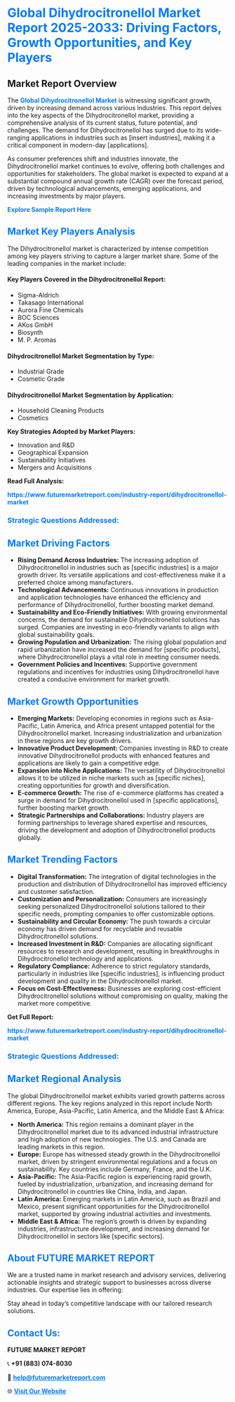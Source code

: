 <h1 style="color: #007BFF;">Global Dihydrocitronellol Market Report 2025-2033: Driving Factors, Growth Opportunities, and Key Players</h1>

<section id="overview">
<h2>Market Report Overview</h2>
<p>The <a href="https://www.futuremarketreport.com/industry-report/dihydrocitronellol-market" style="color: #007BFF; text-decoration: none;"><strong>Global Dihydrocitronellol Market</strong></a> is witnessing significant growth, driven by increasing demand across various industries. This report delves into the key aspects of the Dihydrocitronellol market, providing a comprehensive analysis of its current status, future potential, and challenges. The demand for Dihydrocitronellol has surged due to its wide-ranging applications in industries such as [insert industries], making it a critical component in modern-day [applications].</p>
<p>As consumer preferences shift and industries innovate, the Dihydrocitronellol market continues to evolve, offering both challenges and opportunities for stakeholders. The global market is expected to expand at a substantial compound annual growth rate (CAGR) over the forecast period, driven by technological advancements, emerging applications, and increasing investments by major players.</p>
</section>

<section id="overview">
<p><a href="https://www.futuremarketreport.com/request-sample/reportId=58486" style="color: #007BFF; text-decoration: none;"><strong>Explore Sample Report Here</strong></a></p>
</section>

<section id="key-players">
<h2 style="color: #007BFF;">Market Key Players Analysis</h2>
<p>The Dihydrocitronellol market is characterized by intense competition among key players striving to capture a larger market share. Some of the leading companies in the market include:</p>
<h4>Key Players Covered in the Dihydrocitronellol Report:</h4>
<ul><li>Sigma-Aldrich</li><li>Takasago International</li><li>Aurora Fine Chemicals</li><li>BOC Sciences</li><li>AKos GmbH</li><li>Biosynth</li><li>M. P. Aromas</li></ul>
<h4>Dihydrocitronellol Market Segmentation by Type:</h4>
<ul><li>Industrial Grade</li><li>Cosmetic Grade</li></ul>

<h4>Dihydrocitronellol Market Segmentation by Application:</h4>
<ul><li>Household Cleaning Products</li><li>Cosmetics</li></ul>
<p><strong>Key Strategies Adopted by Market Players:</strong></p>
<ul>
<li>Innovation and R&D</li>
<li>Geographical Expansion</li>
<li>Sustainability Initiatives</li>
<li>Mergers and Acquisitions</li>
</ul>
</section>

<section>
<p><strong>Read Full Analysis: </strong></p><a href="https://www.futuremarketreport.com/industry-report/dihydrocitronellol-market" style="color: #007BFF; text-decoration: none;"><strong>https://www.futuremarketreport.com/industry-report/dihydrocitronellol-market</strong></a>
<h3 style="color: #007BFF;">Strategic Questions Addressed:</h3>
</section>

<section id="driving-factors">
<h2 style="color: #007BFF;">Market Driving Factors</h2>
<ul>
<li><strong>Rising Demand Across Industries:</strong> The increasing adoption of Dihydrocitronellol in industries such as [specific industries] is a major growth driver. Its versatile applications and cost-effectiveness make it a preferred choice among manufacturers.</li>
<li><strong>Technological Advancements:</strong> Continuous innovations in production and application technologies have enhanced the efficiency and performance of Dihydrocitronellol, further boosting market demand.</li>
<li><strong>Sustainability and Eco-Friendly Initiatives:</strong> With growing environmental concerns, the demand for sustainable Dihydrocitronellol solutions has surged. Companies are investing in eco-friendly variants to align with global sustainability goals.</li>
<li><strong>Growing Population and Urbanization:</strong> The rising global population and rapid urbanization have increased the demand for [specific products], where Dihydrocitronellol plays a vital role in meeting consumer needs.</li>
<li><strong>Government Policies and Incentives:</strong> Supportive government regulations and incentives for industries using Dihydrocitronellol have created a conducive environment for market growth.</li>
</ul>
</section>

<section id="growth-opportunities">
<h2 style="color: #007BFF;">Market Growth Opportunities</h2>
<ul>
<li><strong>Emerging Markets:</strong> Developing economies in regions such as Asia-Pacific, Latin America, and Africa present untapped potential for the Dihydrocitronellol market. Increasing industrialization and urbanization in these regions are key growth drivers.</li>
<li><strong>Innovative Product Development:</strong> Companies investing in R&D to create innovative Dihydrocitronellol products with enhanced features and applications are likely to gain a competitive edge.</li>
<li><strong>Expansion into Niche Applications:</strong> The versatility of Dihydrocitronellol allows it to be utilized in niche markets such as [specific niches], creating opportunities for growth and diversification.</li>
<li><strong>E-commerce Growth:</strong> The rise of e-commerce platforms has created a surge in demand for Dihydrocitronellol used in [specific applications], further boosting market growth.</li>
<li><strong>Strategic Partnerships and Collaborations:</strong> Industry players are forming partnerships to leverage shared expertise and resources, driving the development and adoption of Dihydrocitronellol products globally.</li>
</ul>
</section>

<section id="trending-factors">
<h2 style="color: #007BFF;">Market Trending Factors</h2>
<ul>
<li><strong>Digital Transformation:</strong> The integration of digital technologies in the production and distribution of Dihydrocitronellol has improved efficiency and customer satisfaction.</li>
<li><strong>Customization and Personalization:</strong> Consumers are increasingly seeking personalized Dihydrocitronellol solutions tailored to their specific needs, prompting companies to offer customizable options.</li>
<li><strong>Sustainability and Circular Economy:</strong> The push towards a circular economy has driven demand for recyclable and reusable Dihydrocitronellol solutions.</li>
<li><strong>Increased Investment in R&D:</strong> Companies are allocating significant resources to research and development, resulting in breakthroughs in Dihydrocitronellol technology and applications.</li>
<li><strong>Regulatory Compliance:</strong> Adherence to strict regulatory standards, particularly in industries like [specific industries], is influencing product development and quality in the Dihydrocitronellol market.</li>
<li><strong>Focus on Cost-Effectiveness:</strong> Businesses are exploring cost-efficient Dihydrocitronellol solutions without compromising on quality, making the market more competitive.</li>
</ul>
</section>

<section>
<p><strong>Get Full Report: </strong></p><a href="https://www.futuremarketreport.com/industry-report/dihydrocitronellol-market" style="color: #007BFF; text-decoration: none;"><strong>https://www.futuremarketreport.com/industry-report/dihydrocitronellol-market</strong></a>
<h3 style="color: #007BFF;">Strategic Questions Addressed:</h3>
</section>


<section id="regional-analysis">
<h2 style="color: #007BFF;">Market Regional Analysis</h2>
<p>The global Dihydrocitronellol market exhibits varied growth patterns across different regions. The key regions analyzed in this report include North America, Europe, Asia-Pacific, Latin America, and the Middle East & Africa:</p>
<ul>
<li><strong>North America:</strong> This region remains a dominant player in the Dihydrocitronellol market due to its advanced industrial infrastructure and high adoption of new technologies. The U.S. and Canada are leading markets in this region.</li>
<li><strong>Europe:</strong> Europe has witnessed steady growth in the Dihydrocitronellol market, driven by stringent environmental regulations and a focus on sustainability. Key countries include Germany, France, and the U.K.</li>
<li><strong>Asia-Pacific:</strong> The Asia-Pacific region is experiencing rapid growth, fueled by industrialization, urbanization, and increasing demand for Dihydrocitronellol in countries like China, India, and Japan.</li>
<li><strong>Latin America:</strong> Emerging markets in Latin America, such as Brazil and Mexico, present significant opportunities for the Dihydrocitronellol market, supported by growing industrial activities and investments.</li>
<li><strong>Middle East & Africa:</strong> The region’s growth is driven by expanding industries, infrastructure development, and increasing demand for Dihydrocitronellol in sectors like [specific sectors].</li>
</ul>
</section>

<footer>
<h2 style="color: #007BFF;">About FUTURE MARKET REPORT</h2>
<p>We are a trusted name in market research and advisory services, delivering actionable insights and strategic support to businesses across diverse industries. Our expertise lies in offering:</p>

<p>Stay ahead in today’s competitive landscape with our tailored research solutions.</p>

<h2 style="color: #007BFF;">Contact Us:</h2>
<p><strong>FUTURE MARKET REPORT</strong></p>
<p>📞 <strong>+91 (883) 074-8030</strong></p>
<p>📧 <strong><a href="mailto:help@futuremarketreport.com" style="color: #007BFF;">help@futuremarketreport.com</a></strong></p>
<p>🌐 <strong><a href="https://www.futuremarketreport.com/" style="color: #007BFF;">Visit Our Website</a></strong></p>
</footer>